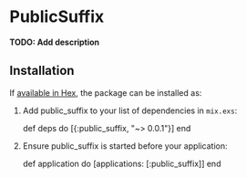 # PublicSuffix

**TODO: Add description**

## Installation

If [available in Hex](https://hex.pm/docs/publish), the package can be installed as:

  1. Add public_suffix to your list of dependencies in `mix.exs`:

        def deps do
          [{:public_suffix, "~> 0.0.1"}]
        end

  2. Ensure public_suffix is started before your application:

        def application do
          [applications: [:public_suffix]]
        end

